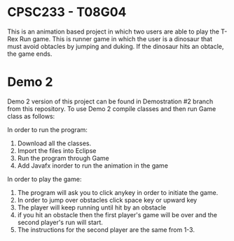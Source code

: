 # CPSC233 - T08G04
This is an animation based project in which two users are able to play the T-Rex Run game. This is runner game in which the user is a dinosaur that must avoid obtacles by jumping and duking. If the dinosaur hits an obtacle, the game ends.
# Demo 2
Demo 2 version of this project can be found in Demostration #2 branch from this repository.
To use Demo 2 compile classes and then run Game class as follows:

In order to run the program:
1) Download all the classes.
2) Import the files into Eclipse
3) Run the program through Game
4) Add Javafx inorder to run the animation in the game

In order to play the game:
1) The program will ask you to click anykey in order to initiate the game.
2) In order to jump over obstacles click space key or upward key
3) The player will keep running until hit by an obstacle
4) if you hit an obstacle then the first player's game will be over and the second player's run will start.
5) The instructions for the second player are the same from 1-3.
